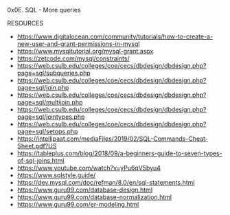 0x0E. SQL - More queries

RESOURCES
* https://www.digitalocean.com/community/tutorials/how-to-create-a-new-user-and-grant-permissions-in-mysql
* https://www.mysqltutorial.org/mysql-grant.aspx
* https://zetcode.com/mysql/constraints/
* https://web.csulb.edu/colleges/coe/cecs/dbdesign/dbdesign.php?page=sql/subqueries.php
* https://web.csulb.edu/colleges/coe/cecs/dbdesign/dbdesign.php?page=sql/join.php
* https://web.csulb.edu/colleges/coe/cecs/dbdesign/dbdesign.php?page=sql/multijoin.php
* https://web.csulb.edu/colleges/coe/cecs/dbdesign/dbdesign.php?page=sql/jointypes.php
* https://web.csulb.edu/colleges/coe/cecs/dbdesign/dbdesign.php?page=sql/setops.php
* https://intellipaat.com/mediaFiles/2019/02/SQL-Commands-Cheat-Sheet.pdf?US
* https://tableplus.com/blog/2018/09/a-beginners-guide-to-seven-types-of-sql-joins.html
* https://www.youtube.com/watch?v=yPu6qV5byu4
* https://www.sqlstyle.guide/
* https://dev.mysql.com/doc/refman/8.0/en/sql-statements.html
* https://www.guru99.com/database-design.html
* https://www.guru99.com/database-normalization.html
* https://www.guru99.com/er-modeling.html
